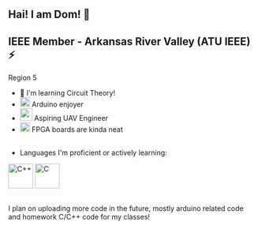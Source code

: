 ## Hai! I am Dom! 👋
<!--___-->
## IEEE Member - Arkansas River Valley (ATU IEEE) ⚡
Region 5

- 🌱 I'm learning Circuit Theory!
- <img src="https://external-content.duckduckgo.com/iu/?u=https%3A%2F%2Fbrandslogos.com%2Fwp-content%2Fuploads%2Fimages%2Flarge%2Farduino-logo-1.png&f=1&nofb=1&ipt=6f40c1f570fbde5145f1a9331050ecf40c3e5b9dc030ef2e43a7f5f6ae5e9181" width="20" height="20"> Arduino enjoyer
- <img src="https://external-content.duckduckgo.com/iu/?u=https%3A%2F%2Fstatic.vecteezy.com%2Fsystem%2Fresources%2Fpreviews%2F016%2F475%2F394%2Foriginal%2Ftransparent-drone-uav-in-flight-png.png&f=1&nofb=1&ipt=ae63f4e9484892762cc3a2edb56bb88eca214e79a47085b42fd8dcef87271b00" width="25" height="25"> Aspiring UAV Engineer
- <img src="https://external-content.duckduckgo.com/iu/?u=https%3A%2F%2Ficons.veryicon.com%2Fpng%2Fo%2Fmiscellaneous%2Fcloud-computing-foundation-internet-of-things%2Ffpga.png&f=1&nofb=1&ipt=bf906c882a295346eab50be359d28811a5df972c9d3f168a524a7dc37c32c980" width="20" height="20"> FPGA boards are kinda neat

##
- Languages I'm proficient or actively learning:

<img src="https://external-content.duckduckgo.com/iu/?u=https%3A%2F%2Fclipart-library.com%2Fimage_gallery2%2FC-Free-Download-PNG.png&f=1&nofb=1&ipt=51d153a6b1c1ba37011dca9667246269bd2c7ec51817a30752e3ba7b915d6798" alt="C++" width="50" height="50"> <img src="https://external-content.duckduckgo.com/iu/?u=https%3A%2F%2Fbrandslogos.com%2Fwp-content%2Fuploads%2Fimages%2Flarge%2Fc-logo-1.png&f=1&nofb=1&ipt=0d92464009ae70c5f1d3f6587ef2ee4d6156ea6b35d27f6e60bbb64a685935ea" alt="C" width="50" height="50">

##
I plan on uploading more code in the future, mostly arduino related code and homework C/C++ code for my classes!

